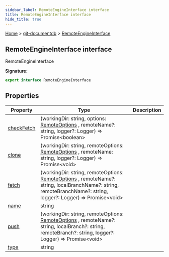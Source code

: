 ```yaml
---
sidebar_label: RemoteEngineInterface interface
title: RemoteEngineInterface interface
hide_title: true
---
```


[Home](./index.md) &gt; [git-documentdb](./git-documentdb.md) &gt; [RemoteEngineInterface](./git-documentdb.remoteengineinterface.md)

## RemoteEngineInterface interface

RemoteEngineInterface

<b>Signature:</b>

```typescript
export interface RemoteEngineInterface 
```

## Properties

|  Property | Type | Description |
|  --- | --- | --- |
|  [checkFetch](./git-documentdb.remoteengineinterface.checkfetch.md) | (workingDir: string, options: [RemoteOptions](./git-documentdb.remoteoptions.md) , remoteName?: string, logger?: Logger) =&gt; Promise&lt;boolean&gt; |  |
|  [clone](./git-documentdb.remoteengineinterface.clone.md) | (workingDir: string, remoteOptions: [RemoteOptions](./git-documentdb.remoteoptions.md) , remoteName: string, logger?: Logger) =&gt; Promise&lt;void&gt; |  |
|  [fetch](./git-documentdb.remoteengineinterface.fetch.md) | (workingDir: string, remoteOptions: [RemoteOptions](./git-documentdb.remoteoptions.md) , remoteName?: string, localBranchName?: string, remoteBranchName?: string, logger?: Logger) =&gt; Promise&lt;void&gt; |  |
|  [name](./git-documentdb.remoteengineinterface.name.md) | string |  |
|  [push](./git-documentdb.remoteengineinterface.push.md) | (workingDir: string, remoteOptions: [RemoteOptions](./git-documentdb.remoteoptions.md) , remoteName?: string, localBranch?: string, remoteBranch?: string, logger?: Logger) =&gt; Promise&lt;void&gt; |  |
|  [type](./git-documentdb.remoteengineinterface.type.md) | string |  |

